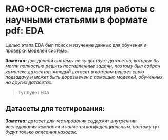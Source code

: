 # RAG+OCR-система для работы с научными статьями в формате pdf: EDA

Целью этапа EDA был поиск и изучение данных для обучения и проверки моделей системы.

***Заметка:** для данной системы не существует датасетов, которые бы могли полностью решить поставленные задачи, поэтому был собран комплекс датасетов, каждый датасет в котором решает свою подзадачу и может быть доразмечен с помощью моделей, обученных на других датасетах.*


> Тут будет EDA
<!-- ## Извлечение информации из графиков:
[ChartQA](https://github.com/vis-nlp/ChartQA/tree/main)
[InstructDoc](https://github.com/nttmdlab-nlp/InstructDoc)

## Извлечение информации из всего документа:
[KG-RAG-datasets](https://github.com/docugami/KG-RAG-datasets/tree/main)
[arXiv Dataset](https://www.kaggle.com/datasets/Cornell-University/arxiv) -->


## Датасеты для тестирования:

***Заметка:** датасет для тестирования содержит внутреннии исследования компании и является конфеденциальным, поэтому тут будут только описания находок.*

<!-- Полностью готовы: 7, 4, 2
Частично готовы: 1, 6
Не готовы: 3, 5 -->
